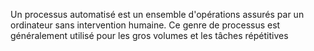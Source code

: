 Un processus automatisé est un ensemble d'opérations assurés par un ordinateur sans intervention humaine. Ce genre de processus est généralement utilisé pour les gros volumes et les tâches répétitives